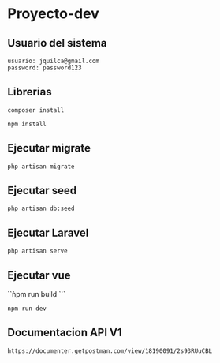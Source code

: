 # Proyecto-dev

## Usuario del sistema
```
usuario: jquilca@gmail.com
password: password123
```

## Librerias
```composer install```

```npm install```

## Ejecutar migrate

```php artisan migrate```

## Ejecutar seed

```php artisan db:seed```

## Ejecutar Laravel

```php artisan serve```

## Ejecutar vue

``ǹpm run build ```

```npm run dev```

## Documentacion API V1
```
https://documenter.getpostman.com/view/18190091/2s93RUuCBL
```
